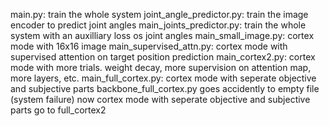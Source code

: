 main.py: train the whole system
joint_angle_predictor.py: train the image encoder to predict joint angles
main_joints_predictor.py: train the whole system with an auxilliary loss os joint angles
main_small_image.py: cortex mode with 16x16 image
main_supervised_attn.py: cortex mode with supervised attention on target position prediction
main_cortex2.py: cortex mode with more trials. weight decay, more supervision on attention map, more layers, etc.
main_full_cortex.py: cortex mode with seperate objective and subjective parts
backbone_full_cortex.py goes accidently to empty file (system failure)
now cortex mode with seperate objective and subjective parts go to full_cortex2
